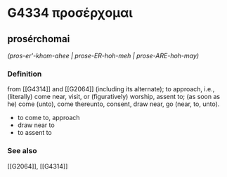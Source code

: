 # G4334 προσέρχομαι

## prosérchomai

_(pros-er'-khom-ahee | prose-ER-hoh-meh | prose-ARE-hoh-may)_

### Definition

from [[G4314]] and [[G2064]] (including its alternate); to approach, i.e., (literally) come near, visit, or (figuratively) worship, assent to; (as soon as he) come (unto), come thereunto, consent, draw near, go (near, to, unto).

- to come to, approach
- draw near to
- to assent to

### See also

[[G2064]], [[G4314]]

